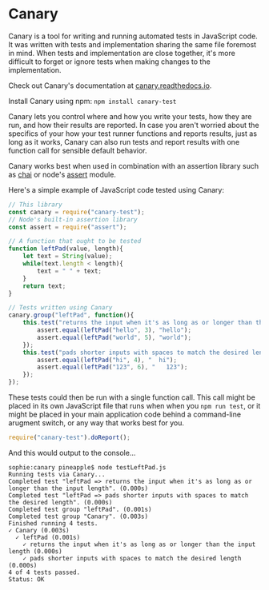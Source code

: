 # Canary

Canary is a tool for writing and running automated tests in JavaScript code. It was written with tests and implementation sharing the same file foremost in mind. When tests and implementation are close together, it's more difficult to forget or ignore tests when making changes to the implementation.

Check out Canary's documentation at [canary.readthedocs.io](http://canary.readthedocs.io/).

Install Canary using npm: `npm install canary-test`

Canary lets you control where and how you write your tests, how they are run, and how their results are reported. In case you aren't worried about the specifics of your how your test runner functions and reports results, just as long as it works, Canary can also run tests and report results with one function call for sensible default behavior.

Canary works best when used in combination with an assertion library such as [chai](http://www.chaijs.com/) or node's [assert](https://nodejs.org/api/assert.html) module.

Here's a simple example of JavaScript code tested using Canary:

``` js
// This library
const canary = require("canary-test");
// Node's built-in assertion library
const assert = require("assert");

// A function that ought to be tested
function leftPad(value, length){
    let text = String(value);
    while(text.length < length){
        text = " " + text;
    }
    return text;
}

// Tests written using Canary
canary.group("leftPad", function(){
    this.test("returns the input when it's as long as or longer than the input length", () => {
        assert.equal(leftPad("hello", 3), "hello");
        assert.equal(leftPad("world", 5), "world");
    });
    this.test("pads shorter inputs with spaces to match the desired length", () => {
        assert.equal(leftPad("hi", 4), "  hi");
        assert.equal(leftPad("123", 6), "   123");
    });
});
```

These tests could then be run with a single function call. This call might be placed in its own JavaScript file that runs when when you `npm run test`, or it might be placed in your main application code behind a command-line arugment switch, or any way that works best for you.

``` js
require("canary-test").doReport();
```

And this would output to the console...

``` text
sophie:canary pineapple$ node testLeftPad.js
Running tests via Canary...
Completed test "leftPad => returns the input when it's as long as or longer than the input length". (0.000s)
Completed test "leftPad => pads shorter inputs with spaces to match the desired length". (0.000s)
Completed test group "leftPad". (0.001s)
Completed test group "Canary". (0.003s)
Finished running 4 tests.
✓ Canary (0.003s)
  ✓ leftPad (0.001s)
    ✓ returns the input when it's as long as or longer than the input length (0.000s)
    ✓ pads shorter inputs with spaces to match the desired length (0.000s)
4 of 4 tests passed.
Status: OK
```
